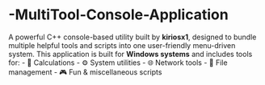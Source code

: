 # -MultiTool-Console-Application
A powerful C++ console-based utility built by **kiriosx1**, designed to bundle multiple helpful tools and scripts into one user-friendly menu-driven system.  This application is built for **Windows systems** and includes tools for: - 🧮 Calculations - ⚙️ System utilities - 🌐 Network tools - 📁 File management - 🎮 Fun &amp; miscellaneous scripts
